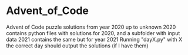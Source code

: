 # Advent_of_Code
Advent of Code puzzle solutions from year 2020 up to unknown
2020 contains python files with solutions for 2020, and a subfolder with input data
2021 contains the same but for year 2021
Running "dayX.py" with X the correct day should output the solutions (if I have them)
